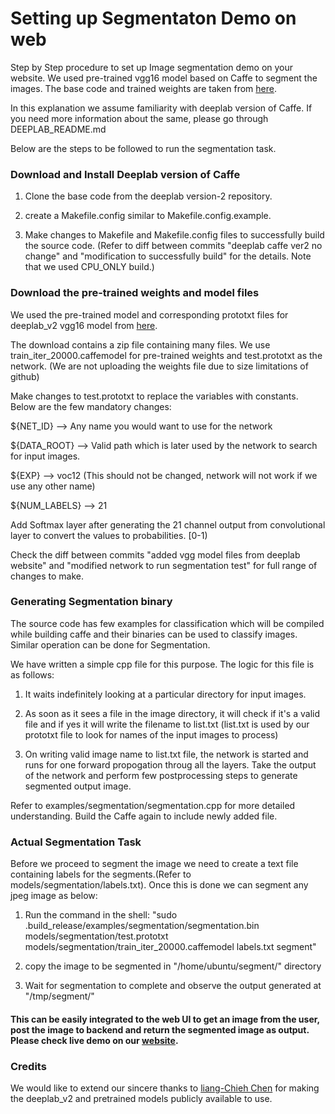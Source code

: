# Setting up Segmentaton Demo on web
    
Step by Step procedure to set up Image segmentation demo on your website. We used pre-trained vgg16 model based on Caffe to segment the images. The base code and trained weights are taken from [here](https://bitbucket.org/aquariusjay/deeplab-public-ver2).

In this explanation we assume familiarity with deeplab version of Caffe. If you need more information about the same, please go through DEEPLAB_README.md

Below are the steps to be followed to run the segmentation task.
    
### Download and Install Deeplab version of Caffe

1) Clone the base code from the deeplab version-2 repository.

2) create a Makefile.config similar to Makefile.config.example.

3) Make changes to Makefile and Makefile.config files to successfully build the source code. (Refer to diff between commits "deeplab caffe ver2 no change" and "modification to successfully build" for the details. Note that we used CPU_ONLY build.)

### Download the pre-trained weights and model files

We used the pre-trained model and corresponding prototxt files for deeplab_v2 vgg16 model from [here](http://liangchiehchen.com/projects/DeepLabv2_vgg.html).

The download contains a zip file containing many files. We use train_iter_20000.caffemodel for pre-trained weights and test.prototxt as the network. (We are not uploading the weights file due to size limitations of github)

Make changes to test.prototxt to replace the variables with constants. Below are the few mandatory changes:

${NET_ID} --> Any name you would want to use for the network

${DATA_ROOT} --> Valid path which is later used by the network to search for input images.

${EXP} --> voc12 (This should not be changed, network will not work if we use any other name)

${NUM_LABELS} --> 21

Add Softmax layer after generating the 21 channel output from convolutional layer to convert the values to probabilities. [0-1)

Check the diff between commits "added vgg model files from deeplab website" and "modified network to run segmentation test" for full range of changes to make.

### Generating Segmentation binary

The source code has few examples for classification which will be compiled while building caffe and their binaries can be used to classify images. Similar operation can be done for Segmentation.

We have written a simple cpp file for this purpose. The logic for this file is as follows:

1) It waits indefinitely looking at a particular directory for input images.

2) As soon as it sees a file in the image directory, it will check if it's a valid file and if yes it will write the filename to list.txt (list.txt is used by our prototxt file to look for names of the input images to process)

3) On writing valid image name to list.txt file, the network is started and runs for one forward propogation throug all the layers. Take the output of the network and perform few postprocessing steps to generate segmented output image.

Refer to examples/segmentation/segmentation.cpp for more detailed understanding. Build the Caffe again to include newly added file.

### Actual Segmentation Task

Before we proceed to segment the image we need to create a text file containing labels for the segments.(Refer to models/segmentation/labels.txt). Once this is done we can segment any jpeg image as below:

1) Run the command in the shell: "sudo .build_release/examples/segmentation/segmentation.bin models/segmentation/test.prototxt models/segmentation/train_iter_20000.caffemodel labels.txt segment"

2) copy the image to be segmented in "/home/ubuntu/segment/" directory

3) Wait for segmentation to complete and observe the output generated at "/tmp/segment/"

#### This can be easily integrated to the web UI to get an image from the user, post the image to backend and return the segmented image as output. Please check live demo on our [website](http://deepcognition.ai/blog/image-segmentation/).

### Credits

We would like to extend our sincere thanks to [liang-Chieh Chen](http://liangchiehchen.com/) for making the deeplab_v2 and pretrained models publicly available to use. 